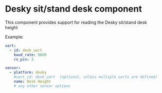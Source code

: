 # Desky sit/stand desk component

This component provides support for reading the Desky sit/stand desk height

Example:
```yaml
uart:
  - id: desk_uart
    baud_rate: 9600
    rx_pin: 3

sensor:
  - platform: desky
    #uart_id: desk_uart  (optional, unless multiple uarts are defined)
    name: Desk Height
    # any other sensor options
```
